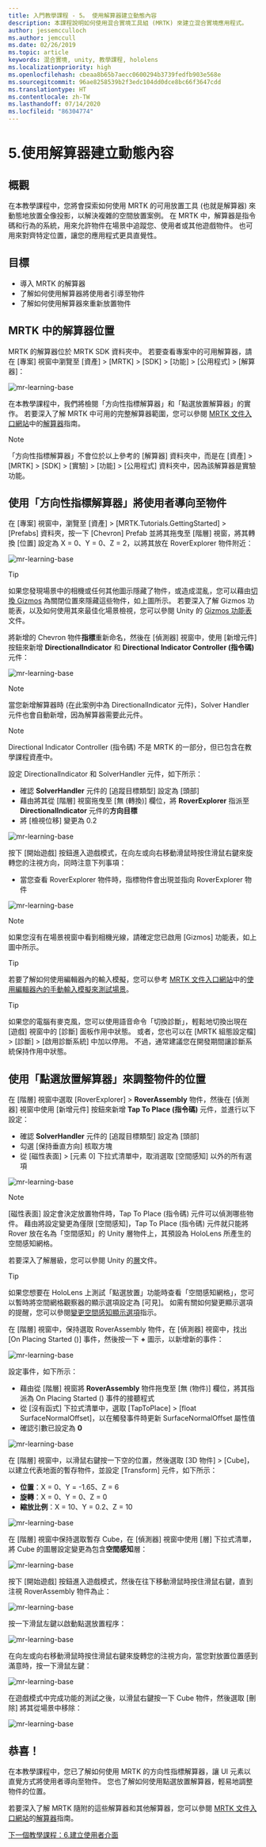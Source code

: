 ```yaml
---
title: 入門教學課程 - 5。 使用解算器建立動態內容
description: 本課程說明如何使用混合實境工具組 (MRTK) 來建立混合實境應用程式。
author: jessemcculloch
ms.author: jemccull
ms.date: 02/26/2019
ms.topic: article
keywords: 混合實境, unity, 教學課程, hololens
ms.localizationpriority: high
ms.openlocfilehash: cbeaa8b65b7aecc0600294b3739fedfb903e568e
ms.sourcegitcommit: 96ae8258539b2f3edc104dd0dce8bc66f3647cdd
ms.translationtype: HT
ms.contentlocale: zh-TW
ms.lasthandoff: 07/14/2020
ms.locfileid: "86304774"
---
```

# <a name="5-creating-dynamic-content-using-solvers"></a>5.使用解算器建立動態內容

## <a name="overview"></a>概觀

在本教學課程中，您將會探索如何使用 MRTK 的可用放置工具 (也就是解算器) 來動態地放置全像投影，以解決複雜的空間放置案例。 在 MRTK 中，解算器是指令碼和行為的系統，用來允許物件在場景中追蹤您、使用者或其他遊戲物件。 也可用來對齊特定位置，讓您的應用程式更具直覺性。

## <a name="objectives"></a>目標

* 導入 MRTK 的解算器
* 了解如何使用解算器將使用者引導至物件
* 了解如何使用解算器來重新放置物件

## <a name="location-of-solvers-in-the-mrtk"></a>MRTK 中的解算器位置

 MRTK 的解算器位於 MRTK SDK 資料夾中。 若要查看專案中的可用解算器，請在 [專案] 視窗中瀏覽至 [資產]  >  [MRTK]  >  [SDK]  >  [功能]  >  [公用程式] >  [解算器]：

![mr-learning-base](images/mr-learning-base/base-05-section1-step1-1.png)

在本教學課程中，我們將檢閱「方向性指標解算器」和「點選放置解算器」的實作。 若要深入了解 MRTK 中可用的完整解算器範圍，您可以參閱 [MRTK 文件入口網站](https://microsoft.github.io/MixedRealityToolkit-Unity/README.html)中的[解算器](https://microsoft.github.io/MixedRealityToolkit-Unity/Documentation/README_Solver.html)指南。

> [!NOTE]
> 「方向性指標解算器」不會位於以上參考的 [解算器] 資料夾中，而是在 [資產] > [MRTK] > [SDK] > [實驗] > [功能] > [公用程式] 資料夾中，因為該解算器是實驗功能。

## <a name="using-the-directional-indicator-solver-to-direct-the-user-to-objects"></a>使用「方向性指標解算器」將使用者導向至物件

在 [專案] 視窗中，瀏覽至 [資產]  >  [MRTK.Tutorials.GettingStarted]  >  [Prefabs] 資料夾，按一下 [Chevron] Prefab 並將其拖曳至 [階層] 視窗，將其轉換 [位置] 設定為 X = 0、Y = 0、Z = 2，以將其放在 RoverExplorer 物件附近：

![mr-learning-base](images/mr-learning-base/base-05-section2-step1-1.png)

> [!TIP]
> 如果您發現場景中的相機或任何其他圖示隱藏了物件，或造成混亂，您可以藉由<a href="https://docs.unity3d.com/2019.1/Documentation/Manual/GizmosMenu.html" target="_blank">切換 Gizmos</a> 為關閉位置來隱藏這些物件，如上圖所示。 若要深入了解 Gizmos 功能表，以及如何使用其來最佳化場景檢視，您可以參閱 Unity 的 <a href="https://docs.unity3d.com/Manual/GizmosMenu.html" target="_blank">Gizmos 功能表</a>文件。

將新增的 Chevron 物件**指標**重新命名，然後在 [偵測器] 視窗中，使用 [新增元件] 按鈕來新增 **DirectionalIndicator** 和 **Directional Indicator Controller (指令碼)** 元件：

![mr-learning-base](images/mr-learning-base/base-05-section2-step1-2.png)

> [!NOTE]
> 當您新增解算器時 (在此案例中為 DirectionalIndicator 元件)，Solver Handler 元件也會自動新增，因為解算器需要此元件。

> [!NOTE]
> Directional Indicator Controller (指令碼) 不是 MRTK 的一部分，但已包含在教學課程資產中。

設定 DirectionalIndicator 和 SolverHandler 元件，如下所示：

* 確認 **SolverHandler** 元件的 [追蹤目標類型] 設定為 [頭部]
* 藉由將其從 [階層] 視窗拖曳至 [無 (轉換)]  欄位，將 **RoverExplorer** 指派至 **DirectionalIndicator** 元件的**方向目標**
* 將 [檢視位移] 變更為 0.2

![mr-learning-base](images/mr-learning-base/base-05-section2-step1-3.png)

按下 [開始遊戲] 按鈕進入遊戲模式，在向左或向右移動滑鼠時按住滑鼠右鍵來旋轉您的注視方向，同時注意下列事項：

* 當您查看 RoverExplorer 物件時，指標物件會出現並指向 RoverExplorer 物件

![mr-learning-base](images/mr-learning-base/base-05-section2-step1-4.png)

> [!NOTE]
> 如果您沒有在場景視窗中看到相機光線，請確定您已啟用 [Gizmos] 功能表，如上圖中所示。

> [!TIP]
> 若要了解如何使用編輯器內的輸入模擬，您可以參考 [MRTK 文件入口網站](https://microsoft.github.io/MixedRealityToolkit-Unity/README.html)中的[使用編輯器內的手動輸入模擬來測試場景](https://microsoft.github.io/MixedRealityToolkit-Unity/Documentation/GettingStartedWithTheMRTK.html#using-the-in-editor-hand-input-simulation-to-test-a-scene)。

> [!TIP]
> 如果您的電腦有麥克風，您可以使用語音命令「切換診斷」，輕鬆地切換出現在 [遊戲] 視窗中的 [診斷] 面板作用中狀態。 或者，您也可以在 [MRTK 組態設定檔] > [診斷] > [啟用診斷系統] 中加以停用。 不過，通常建議您在開發期間讓診斷系統保持作用中狀態。

## <a name="using-the-tap-to-place-solver-to-reposition-objects"></a>使用「點選放置解算器」來調整物件的位置

在 [階層] 視窗中選取 [RoverExplorer] > **RoverAssembly** 物件，然後在 [偵測器] 視窗中使用 [新增元件] 按鈕來新增 **Tap To Place (指令碼)** 元件，並進行以下設定：

* 確認 **SolverHandler** 元件的 [追蹤目標類型] 設定為 [頭部]
* 勾選 [保持垂直方向] 核取方塊
* 從 [磁性表面]  >  [元素 0] 下拉式清單中，取消選取 [空間感知] 以外的所有選項

![mr-learning-base](images/mr-learning-base/base-05-section3-step1-1.png)

> [!NOTE]
> [磁性表面] 設定會決定放置物件時，Tap To Place (指令碼) 元件可以偵測哪些物件。 藉由將設定變更為僅限 [空間感知]，Tap To Place (指令碼) 元件就只能將 Rover 放在名為「空間感知」的 Unity 層物件上，其預設為 HoloLens 所產生的空間感知網格。
>
>若要深入了解層級，您可以參閱 Unity 的<a href="https://docs.unity3d.com/Manual/Layers.html" target="_blank">層</a>文件。

> [!TIP]
> 如果您想要在 HoloLens 上測試「點選放置」功能時查看「空間感知網格」，您可以暫時將空間網格觀察器的顯示選項設定為 [可見]。 如需有關如何變更顯示選項的提醒，您可以參閱[變更空間感知顯示選項](mr-learning-base-03.md#changing-the-spatial-awareness-display-option)指示。

在 [階層] 視窗中，保持選取 RoverAssembly 物件，在 [偵測器] 視窗中，找出 [On Placing Started ()] 事件，然後按一下 **+** 圖示，以新增新的事件：

![mr-learning-base](images/mr-learning-base/base-05-section3-step1-2.png)

設定事件，如下所示：

* 藉由從 [階層] 視窗將 **RoverAssembly** 物件拖曳至 [無 (物件)] 欄位，將其指派為 On Placing Started () 事件的接聽程式
* 從 [沒有函式] 下拉式清單中，選取 [TapToPlace]  >  [float SurfaceNormalOffset]，以在觸發事件時更新 SurfaceNormalOffset 屬性值
* 確認引數已設定為 **0**

![mr-learning-base](images/mr-learning-base/base-05-section3-step1-3.png)

在 [階層] 視窗中，以滑鼠右鍵按一下空的位置，然後選取 [3D 物件]  >  [Cube]，以建立代表地面的暫存物件，並設定 [Transform] 元件，如下所示：

* **位置**：X = 0、Y = -1.65、Z = 6
* **旋轉**：X = 0、Y = 0、Z = 0
* **縮放比例**：X = 10、Y = 0.2、Z = 10

![mr-learning-base](images/mr-learning-base/base-05-section3-step1-4.png)

在 [階層] 視窗中保持選取暫存 Cube，在 [偵測器] 視窗中使用 [層] 下拉式清單，將 Cube 的圖層設定變更為包含**空間感知**層：

![mr-learning-base](images/mr-learning-base/base-05-section3-step1-5.png)

按下 [開始遊戲] 按鈕進入遊戲模式，然後在往下移動滑鼠時按住滑鼠右鍵，直到注視 RoverAssembly 物件為止：

![mr-learning-base](images/mr-learning-base/base-05-section3-step1-6.png)

按一下滑鼠左鍵以啟動點選放置程序：

![mr-learning-base](images/mr-learning-base/base-05-section3-step1-7.png)

在向左或向右移動滑鼠時按住滑鼠右鍵來旋轉您的注視方向，當您對放置位置感到滿意時，按一下滑鼠左鍵：

![mr-learning-base](images/mr-learning-base/base-05-section3-step1-8.png)

在遊戲模式中完成功能的測試之後，以滑鼠右鍵按一下 Cube 物件，然後選取 [刪除] 將其從場景中移除：

![mr-learning-base](images/mr-learning-base/base-05-section3-step1-9.png)

## <a name="congratulations"></a>恭喜！

在本教學課程中，您已了解如何使用 MRTK 的方向性指標解算器，讓 UI 元素以直覺方式將使用者導向至物件。 您也了解如何使用點選放置解算器，輕易地調整物件的位置。

若要深入了解 MRTK 隨附的這些解算器和其他解算器，您可以參閱 [MRTK 文件入口網站](https://microsoft.github.io/MixedRealityToolkit-Unity/README.html)的[解算器](https://microsoft.github.io/MixedRealityToolkit-Unity/Documentation/README_Solver.html)指南。

[下一個教學課程：6.建立使用者介面](mr-learning-base-06.md)
